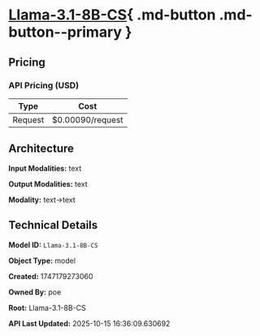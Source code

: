 # [Llama-3.1-8B-CS](https://poe.com/Llama-3.1-8B-CS){ .md-button .md-button--primary }

## Pricing

### API Pricing (USD)

| Type | Cost |
|------|------|
| Request | $0.00090/request |

## Architecture

**Input Modalities:** text

**Output Modalities:** text

**Modality:** text->text


## Technical Details

**Model ID:** `Llama-3.1-8B-CS`

**Object Type:** model

**Created:** 1747179273060

**Owned By:** poe

**Root:** Llama-3.1-8B-CS

**API Last Updated:** 2025-10-15 16:36:09.630692
